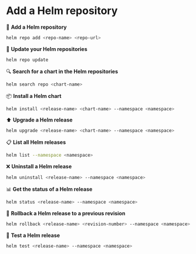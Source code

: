 # Add a Helm repository
🚀 **Add a Helm repository**
```sh
helm repo add <repo-name> <repo-url>
```

🔄 **Update your Helm repositories**
```sh
helm repo update
```

🔍 **Search for a chart in the Helm repositories**
```sh
helm search repo <chart-name>
```

📦 **Install a Helm chart**
```sh
helm install <release-name> <chart-name> --namespace <namespace>
```

⬆️ **Upgrade a Helm release**
```sh
helm upgrade <release-name> <chart-name> --namespace <namespace>
```

📋 **List all Helm releases**
```sh
helm list --namespace <namespace>
```

❌ **Uninstall a Helm release**
```sh
helm uninstall <release-name> --namespace <namespace>
```

📊 **Get the status of a Helm release**
```sh
helm status <release-name> --namespace <namespace>
```

🔄 **Rollback a Helm release to a previous revision**
```sh
helm rollback <release-name> <revision-number> --namespace <namespace>
```

🧪 **Test a Helm release**
```sh
helm test <release-name> --namespace <namespace>
```
